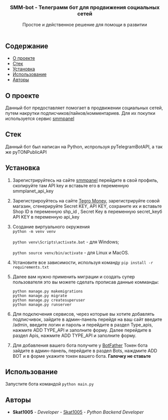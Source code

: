 <br/>
<p align="center">

  <h3 align="center">
SMM-bot - Телеграмм бот для продвижения социальных сетей
</h3>

  <p align="center">
   Простое и действенное решение для помощи в развитии
    <br/>
    <br/>
  </p>
</p>

## Содержание

* [О проекте](#о-проекте)
* [Стек](#стек)
* [Установка](#установка)
* [Использование](#использование)
* [Авторы](#авторы)

## О проекте

Данный бот предоставляет помогает в продвижении социальных сетей, путем накрутки подписчиков/лайков/комментариев. Для их
покупки используется сервис [smmpanel](https://smmpanel.ru/)

## Стек

Данный бот был написан на Python, испрользуя pyTelegramBotAPI, а так же pyTONPublicAPI

## Установка

1. Зарегистрируйтесь на сайте [smmpanel](https://smmpanel.ru/)  перейдите в свой профиль, скопируйте там API key и
   вставьте его в переменную smmplanet_api_key
2. Зарегистрироуйтесь на сайте [Tegro Money](https://tegro.money/), зарегистрируйте совой магазин, сгенерируйте Secret
   KEY, API KEY, сохраните их и вставьте Shop ID в переменную shp_id , Secret Key в переменную secret_keyб API KEY в
   переменную api_key
3. Создание виртуального окружения
   <br>`python -m venv venv`</br>
   <br>`python venv\Scripts\activate.bat` - для Windows;</br>
   <br>`python source venv/bin/activate` - для Linux и MacOS.</br>

4. Установите все зависимости, используя команду `pip install -r requirements.txt`
5. Далее вам нужно применить миграции и создать супер пользователя это вы можете сделать прописав данные
   комманды:
   ```
   python manage.py makemigrations
   python manage.py migrate
   python manage.py createsuperuser
   python manage.py runserver
   ```
6. Для подключения сервисов, через которые вы хотите добавлять подписчивок, зайдите в админ-панель перейдя на ваш сайт
   введите /admin, введите логин и пароль и перейдите в раздел Type_apis, нажмите ADD TYPE_API и заполните форму. Далее
   перейдите в раздел Apis, нажмите ADD TYPE_API и заполните форму.
7. Для добавления вашего бота получите у [BotFather](https://t.me/BotFather) Токен бота зайдите в админ-панель,
   перейдите в раздел Bots, наждмите ADD BOT и в форме укажите токен вашего бота. **Галочку не ставьте**

## Использование

Запустите бота командой `python main.py`

## Авторы

* **Skat1005** - *Developer* - [Skat1005](https://github.com/SKAT1005/) - *Python Backend Developer*
